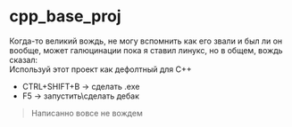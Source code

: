 # cpp_base_proj
Когда-то великий вождь, не могу вспомнить как его звали и был ли он вообще, может галюцинации пока я ставил линукс, но в общем, вождь сказал:  
Используй этот проект как дефолтный для С++  
- CTRL+SHIFT+B -> сделать .exe
- F5 -> запустить\сделать дебак

> Написанно вовсе не вождем

